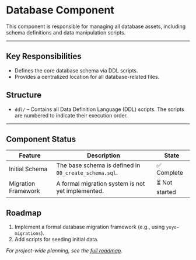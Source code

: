 # Database Component

This component is responsible for managing all database assets, including schema definitions and data manipulation scripts.

---

## Key Responsibilities

*   Defines the core database schema via DDL scripts.
*   Provides a centralized location for all database-related files.

## Structure

*   `ddl/` – Contains all Data Definition Language (DDL) scripts. The scripts are numbered to indicate their execution order.

---

## Component Status

| Feature                 | Description                               | State |
|-------------------------|-------------------------------------------|-------|
| Initial Schema          | The base schema is defined in `00_create_schema.sql`. | ✅ Complete |
| Migration Framework     | A formal migration system is not yet implemented. | ⏳ Not started |

## Roadmap

1.  Implement a formal database migration framework (e.g., using `yoyo-migrations`).
2.  Add scripts for seeding initial data.

*For project-wide planning, see the [full roadmap](../../context/PLAN.md).*